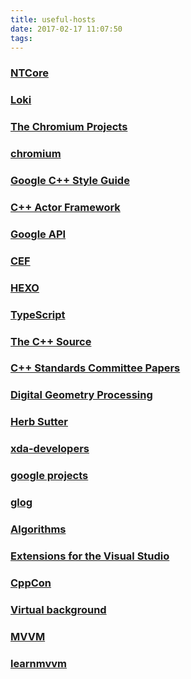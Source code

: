 ```yaml
---
title: useful-hosts
date: 2017-02-17 11:07:50
tags:
---
```

### [NTCore](http://www.ntcore.com/index.php)

### [Loki](http://loki-lib.sourceforge.net/)

### [The Chromium Projects](https://dev.chromium.org/chromium-projects)

### [chromium](https://chromium.googlesource.com/chromium/src/+/master/styleguide/c++/c++.md)

### [Google C++ Style Guide](https://google.github.io/styleguide/cppguide.html)

### [C++ Actor Framework](http://actor-framework.org/)

### [Google API](https://console.developers.google.com/apis/library?project=gapi-144807&pli=1)

### [CEF](https://bitbucket.org/chromiumembedded/cef)

### [HEXO](https://hexo.io/)

### [TypeScript](http://www.typescriptlang.org/index.html)

### [The C++ Source](http://www.artima.com/cppsource)

### [C++ Standards Committee Papers](http://www.open-std.org/jtc1/sc22/wg21/docs/papers/)

### [Digital Geometry Processing](http://staff.ustc.edu.cn/~lgliu/Courses/DGP_2012_spring-summer/default.htm)

### [Herb Sutter](https://herbsutter.com/)

### [xda-developers](https://forum.xda-developers.com/)

### [google projects](https://opensource.google.com/projects/explore/featured)

### [glog](https://github.com/google/glog)

### [Algorithms](https://algs4.cs.princeton.edu/home/)

### [Extensions for the Visual Studio](https://marketplace.visualstudio.com/)

### [CppCon](https://cppcon.org/)

### [Virtual background](https://www.chromacam.me/#)

### [MVVM](https://msdn.microsoft.com/en-us/library/gg405484.aspx)

### [learnmvvm](http://www.learnmvvm.com/index.html)
